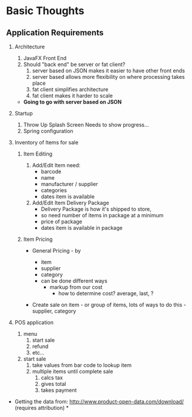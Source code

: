 # Basic Thoughts

## Application Requirements

1. Architecture

    1. JavaFX Front End
    1. Should "back end" be server or fat client?
        1. server based on JSON makes it easier to have other front ends
        1. server based allows more flexibility on where processing takes place
        1. fat client simplifies architecture
        1. fat client makes it harder to scale
        
    * **Going to go with server based on JSON**
             
1. Startup
    1. Throw Up Splash Screen
        Needs to show progress...
    1. Spring configuration

1. Inventory of Items for sale

    1. Item Editing
        1. Add/Edit Item need:
            * barcode
            * name
            * manufacturer / supplier
            * categories
            * dates item is available
        1. Add/Edit Item Delivery Package
            * Delivery Package is how it's shipped to store, 
            * so need number of items in package at a minimum
            * price of package
            * dates item is available in package

    1. Item Pricing 
        * General Pricing - by
            * item
            * supplier
            * category
            * can be done different ways
                * markup from our cost
                    * how to determine cost? average, last, ?

        * Create sale on item - or group of items, lots of ways to do this - supplier, category

1. POS application
    1. menu
        1. start sale
        1. refund
        1. etc...
    1. start sale
        1. take values from bar code to lookup item
        1. multiple items until complete sale
            1. calcs tax
            1. gives total
            1. takes payment

* Getting the data from: http://www.product-open-data.com/download/ (requires attribution) *

